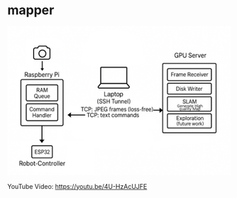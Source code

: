 # mapper
![Web Interface](docs/CommunicationDiagram.png)

YouTube Video: https://youtu.be/4U-HzAcUJFE
